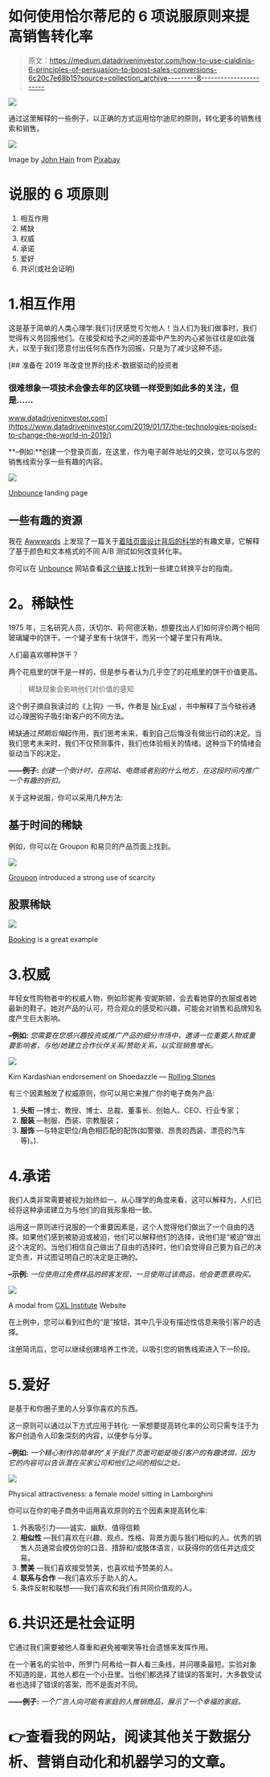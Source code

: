 # 如何使用恰尔蒂尼的 6 项说服原则来提高销售转化率

> 原文：<https://medium.datadriveninvestor.com/how-to-use-cialdinis-6-principles-of-persuasion-to-boost-sales-conversions-6c20c7e68b15?source=collection_archive---------8----------------------->

[![](img/fdb97a8bd731ec5fc35cd06bceafa7d0.png)](http://www.track.datadriveninvestor.com/1B9E)

通过这里解释的一些例子，以正确的方式运用恰尔迪尼的原则，转化更多的销售线索和销售。

![](img/5da80696241af7f59c1a7648acf34639.png)

Image by [John Hain](https://pixabay.com/users/johnhain-352999/?utm_source=link-attribution&utm_medium=referral&utm_campaign=image&utm_content=2301393) from [Pixabay](https://pixabay.com/?utm_source=link-attribution&utm_medium=referral&utm_campaign=image&utm_content=2301393)

# **说服的 6 项原则**

1.  相互作用
2.  稀缺
3.  权威
4.  承诺
5.  爱好
6.  共识(或社会证明)

# 1.相互作用

这是基于简单的人类心理学:我们讨厌感觉亏欠他人！当人们为我们做事时，我们觉得有义务回报他们。在接受和给予之间的差距中产生的内心紧张往往是如此强大，以至于我们愿意付出任何东西作为回报，只是为了减少这种不适。

[](https://www.datadriveninvestor.com/2019/01/17/the-technologies-poised-to-change-the-world-in-2019/) [## 准备在 2019 年改变世界的技术-数据驱动的投资者

### 很难想象一项技术会像去年的区块链一样受到如此多的关注，但是……

www.datadriveninvestor.com](https://www.datadriveninvestor.com/2019/01/17/the-technologies-poised-to-change-the-world-in-2019/) 

**–例如:**创建一个登录页面，在这里，作为电子邮件地址的交换，您可以与您的销售线索分享一些有趣的内容。

![](img/c21e78b3c2f7a40cf7afb5157d319c9b.png)

[Unbounce](https://unbounce.com) landing page

## 一些有趣的资源

我在 [Awwwards](https://medium.com/u/187eb2a15fc2?source=post_page-----6c20c7e68b15--------------------------------) 上发现了一篇关于[着陆页面设计背后的科学](https://www.awwwards.com/the-science-behind-landing-page-designs.html)的有趣文章，它解释了基于颜色和文本格式的不同 A/B 测试如何改变转化率。

你可以在 [Unbounce](https://medium.com/u/eda63d4fd9e4?source=post_page-----6c20c7e68b15--------------------------------) 网站查看[这个链接](https://unbounce.com/resources/)上找到一些建立转换平台的指南。

# **2。稀缺性**

1975 年，三名研究人员，沃切尔、莉·阿德沃勒，想要找出人们如何评价两个相同玻璃罐中的饼干。一个罐子里有十块饼干，而另一个罐子里只有两块。

人们最喜欢哪种饼干？

两个花瓶里的饼干是一样的，但是参与者认为几乎空了的花瓶里的饼干价值更高。

> 稀缺现象会影响他们对价值的感知

这个例子摘自我读过的《上钩》一书，作者是 [Nir Eyal](https://medium.com/u/295258f6269d?source=post_page-----6c20c7e68b15--------------------------------) ，书中解释了当今硅谷通过心理圈钩子吸引新客户的不同方法。

稀缺通过*预期后悔*起作用，我们思考未来，看到自己后悔没有做出行动的决定。当我们思考未来时，我们不仅预测事件，我们也体验相关的情绪。这种当下的情绪会驱动当下的决定。

**——例子:** *创建一个倒计时，在网站、电商或者别的什么地方，在这段时间内推广一个有趣的折扣。*

关于这种说服，你可以采用几种方法:

## 基于时间的稀缺

例如，你可以在 Groupon 和易贝的产品页面上找到。

![](img/193d5e6db4b751e5d42b237e499a9020.png)

[Groupon](https://groupon.com) introduced a strong use of scarcity

## 股票稀缺

![](img/f379833a9125fa707f9bb1eacbc41664.png)

[Booking](https://booking.com) is a great example

# 3.权威

年轻女性购物者中的权威人物，例如珍妮弗·安妮斯顿，会去看她穿的衣服或者她最新的鞋子。她对产品的认可，符合观众的感受和兴趣，可能会对销售和品牌知名度产生巨大影响。

**–例如:** *您需要在您感兴趣投资或推广产品的细分市场中，邀请一位重要人物或重要影响者，与他/她建立合作伙伴关系/赞助关系，以实现销售增长。*

![](img/b8a1739562183801019dd2732c719bb6.png)

Kim Kardashian endorsement on Shoedazzle — [Rolling Stones](https://www.rollingstone.com/tv/tv-lists/20-lost-kim-kardashian-pop-culture-moments-74900/)

有三个因素触发了权威原则，你可以用它来推广你的电子商务产品:

1.  **头衔** —博士、教授、博士、总裁、董事长、创始人、CEO、行业专家；
2.  **服装** —制服、西装、宗教服装；
3.  **服饰** —与特定职位/角色相匹配的配饰(如警徽、昂贵的西装、漂亮的汽车等)。).

# 4.承诺

我们人类非常需要被视为始终如一。从心理学的角度来看，这可以解释为，人们已经将这种承诺建立为与他们的自我形象相一致。

运用这一原则进行说服的一个重要因素是，这个人觉得他们做出了一个自由的选择。如果他们感到被胁迫或被迫，他们可以解释他们的选择，说他们是“被迫”做出这个决定的。当他们相信自己做出了自由的选择时，他们会觉得自己要为自己的决定负责，并试图证明自己的决定是正确的。

**–示例:** *一位使用过免费样品的顾客发现，一旦使用过该商品，他会更愿意购买。*

![](img/ecda5d23489e2de81c8074812b510186.png)

A modal from [CXL Institute](https://conversionxl.com/institute/) Website

在上例中，您可以看到红色的“是”按钮，其中几乎没有描述性信息来吸引客户的选择。

注册简讯后，您可以继续创建培养工作流，以吸引您的销售线索进入下一阶段。

# 5.爱好

是基于和你圈子里的人分享你喜欢的东西。

这一原则可以通过以下方式应用于转化:
一家想要提高转化率的公司只需专注于为客户创造令人印象深刻的内容，以便参与分享。

**–例如:** *一个精心制作的简单的“关于我们”页面可能是吸引客户的有趣诱饵，因为它的内容可以告诉潜在买家公司和他们之间的相似之处。*

![](img/d54a1fe9ea22fbbb11029c25b80c69a5.png)

Physical attractiveness: a female model sitting in Lamborghini

你可以在你的电子商务中运用喜欢原则的五个因素来提高转化率:

1.  外表吸引力——诚实、幽默、值得信赖
2.  **相似性** —我们喜欢在兴趣、观点、性格、背景方面与我们相似的人。优秀的销售人员通常会模仿你的口音、措辞和/或肢体语言，以获得你的信任并达成交易。
3.  **赞美** —我们喜欢接受赞美，也喜欢给予赞美的人。
4.  **联系与合作** —我们喜欢乐于助人的人。
5.  条件反射和联想——我们喜欢和我们有共同价值观的人。

# 6.共识还是社会证明

它通过我们需要被他人尊重和避免被嘲笑等社会遗憾来发挥作用。

在一个著名的实验中，所罗门·阿希给一群人看三条线，并问哪条最短。实验对象不知道的是，其他人都在一个小丑里。当他们都选择了错误的答案时，大多数受试者也选择了错误的答案，而不是面对不同。

**——例子:** *一个广告人向可能有家庭的人推销商品，展示了一个幸福的家庭。*

# 👉查看我的网站，阅读其他关于数据分析、营销自动化和机器学习的文章。